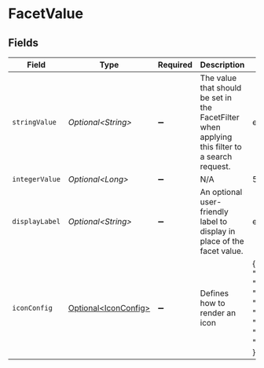 # FacetValue


## Fields

| Field                                                                                          | Type                                                                                           | Required                                                                                       | Description                                                                                    | Example                                                                                        |
| ---------------------------------------------------------------------------------------------- | ---------------------------------------------------------------------------------------------- | ---------------------------------------------------------------------------------------------- | ---------------------------------------------------------------------------------------------- | ---------------------------------------------------------------------------------------------- |
| `stringValue`                                                                                  | *Optional\<String>*                                                                            | :heavy_minus_sign:                                                                             | The value that should be set in the FacetFilter when applying this filter to a search request. | engineering                                                                                    |
| `integerValue`                                                                                 | *Optional\<Long>*                                                                              | :heavy_minus_sign:                                                                             | N/A                                                                                            | 5                                                                                              |
| `displayLabel`                                                                                 | *Optional\<String>*                                                                            | :heavy_minus_sign:                                                                             | An optional user-friendly label to display in place of the facet value.                        | engineering                                                                                    |
| `iconConfig`                                                                                   | [Optional\<IconConfig>](../../models/components/IconConfig.md)                                 | :heavy_minus_sign:                                                                             | Defines how to render an icon                                                                  | {<br/>"color": "#343CED",<br/>"key": "person_icon",<br/>"iconType": "GLYPH",<br/>"name": "user"<br/>} |